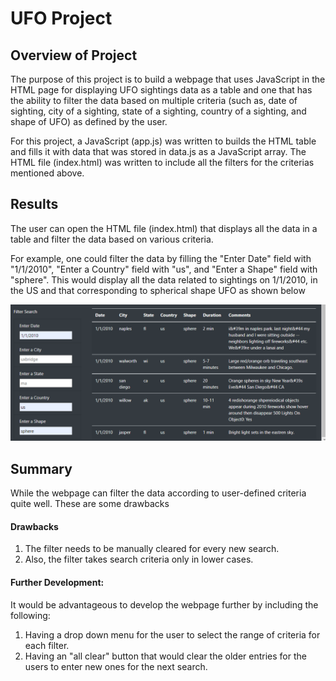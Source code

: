 # UFO Project

## Overview of Project
The purpose of this project is to build a webpage that uses JavaScript in the HTML page for displaying UFO sightings data as a table and one that has the ability to filter the data based on multiple criteria (such as, date of sighting, city of a sighting, state of a sighting, country of a sighting, and shape of UFO) as defined by the user. 

For this project, a JavaScript (app.js) was written to builds the HTML table and fills it with data that was stored in data.js as a JavaScript array. The HTML file (index.html) was written to include all the filters for the criterias mentioned above.


## Results
The user can open the HTML file (index.html) that displays all the data in a table and filter the data based on various criteria.

For example, one could filter the data by filling the "Enter Date" field with "1/1/2010", "Enter a Country" field with "us", and "Enter a Shape" field with "sphere". This would display all the data related to sightings on 1/1/2010, in the US and that corresponding to spherical shape UFO as shown below

![Figure1](/Images/UFO_filter_data.png)


## Summary
While the webpage can filter the data according to user-defined criteria quite well. These are some drawbacks 
#### Drawbacks
1. The filter needs to be manually cleared for every new search.
2. Also, the filter takes search criteria only in lower cases. 
#### Further Development:
It would be advantageous to develop the webpage further by including the following:
1. Having a drop down menu for the user to select the range of criteria for each filter.
2. Having an "all clear" button that would clear the older entries for the users to enter new ones for the next search.

